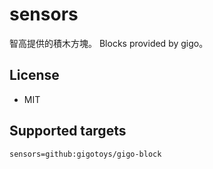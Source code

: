 # sensors

智高提供的積木方塊。
Blocks provided by gigo。

## License

* MIT


## Supported targets


```package
sensors=github:gigotoys/gigo-block
```
